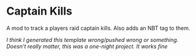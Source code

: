 # Captain Kills

A mod to track a players raid captain kills. Also adds an NBT tag to them. 

*I think I generated this template wrong/pushed wrong or something. Doesn't really matter, this was a one-night project. It works fine*

